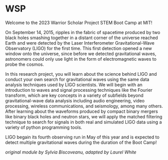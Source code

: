 # WSP

Welcome to the 2023 Warrior Scholar Project STEM Boot Camp at MIT!

On September 14, 2015, ripples in the fabric of spacetime produced by two black holes smashing together in a distant corner of the universe reached Earth and were detected by the Laser Interferometer Gravitational-Wave Observatory (LIGO) for the first time. This first detection opened a new window onto the universe, since before we detected gravitational waves, astronomers could only use light in the form of electromagnetic waves to probe the cosmos.

In this research project, you will learn about the science behind LIGO and conduct your own search for gravitational waves using the same data analysis techniques used by LIGO scientists. We will begin with an introduction to waves and signal processing techniques like the Fourier transform, which are key concepts in a variety of subfields beyond gravitational-wave data analysis including audio engineering, video processing, wireless communications, and seismology, among many others. After learning about the waveforms produced by compact binary mergers like binary black holes and neutron stars, we will apply the matched filtering technique to search for signals in both real and simulated LIGO data using a variety of python programming tools.

LIGO begain its fourth observing run in May of this year and is expected to detect multiple gravitational waves during the duration of the Boot Camp!

*original module by Sylvia Biscoveanu, adapted by Laurel White*
